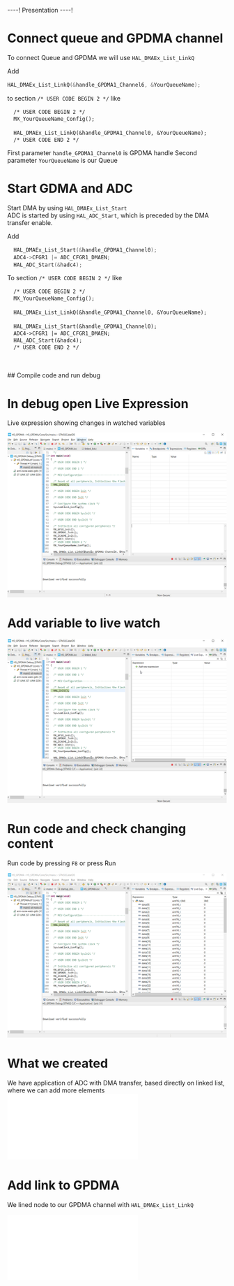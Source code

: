----!
Presentation
----!

# Connect queue and GPDMA channel

To connect Queue and GPDMA we will use `HAL_DMAEx_List_LinkQ`

Add

```c
HAL_DMAEx_List_LinkQ(&handle_GPDMA1_Channel6, &YourQueueName);
```

to section `/* USER CODE BEGIN 2 */` like

```c-nc
  /* USER CODE BEGIN 2 */
  MX_YourQueueName_Config();
  
  HAL_DMAEx_List_LinkQ(&handle_GPDMA1_Channel0, &YourQueueName);
  /* USER CODE END 2 */
```

First parameter `handle_GPDMA1_Channel0` is GPDMA handle
Second parameter `YourQueueName` is our Queue

# Start GDMA and ADC

Start DMA by using `HAL_DMAEx_List_Start`<br>
ADC is started by using `HAL_ADC_Start`, which is preceded by the DMA transfer enable.

Add 

```c
  HAL_DMAEx_List_Start(&handle_GPDMA1_Channel0);
  ADC4->CFGR1 |= ADC_CFGR1_DMAEN;
  HAL_ADC_Start(&hadc4);
```

To section `/* USER CODE BEGIN 2 */` like 

```c-nc
  /* USER CODE BEGIN 2 */
  MX_YourQueueName_Config();

  HAL_DMAEx_List_LinkQ(&handle_GPDMA1_Channel0, &YourQueueName);

  HAL_DMAEx_List_Start(&handle_GPDMA1_Channel0);
  ADC4->CFGR1 |= ADC_CFGR1_DMAEN;
  HAL_ADC_Start(&hadc4);
  /* USER CODE END 2 */
```
<br>
<br>
## Compile code and run debug

# In debug open Live Expression

Live expression showing changes in watched variables

![Open Live expression](./img/CubeIDE_Live1.apng)

# Add variable to live watch

![Add to live watch](./img/CubeIDE_Live2.apng)

# Run code and check changing content

Run code by pressing `F8` or press Run 

![Run code](./img/CubeIDE_Live3.apng)

# What we created

We have application of ADC with DMA transfer, based directly on linked list, where we can add more elements
<br>
![adc dma description](./img/adc_dma_desc.json)

# Add link to GPDMA

We lined node to our GPDMA channel with `HAL_DMAEx_List_LinkQ`

![link queue](./img/link_queue.json)
